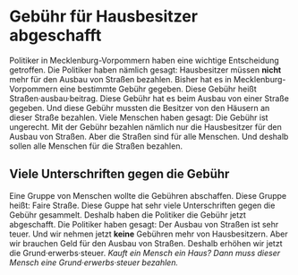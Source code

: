 # Gebühr für Hausbesitzer abgeschafft

Politiker in Mecklenburg-Vorpommern haben eine wichtige Entscheidung getroffen. Die Politiker haben nämlich gesagt: Hausbesitzer müssen **nicht** mehr für den Ausbau von Straßen bezahlen. Bisher hat es in Mecklenburg-Vorpommern eine bestimmte Gebühr gegeben. Diese Gebühr heißt Straßen·ausbau·beitrag. Diese Gebühr hat es beim Ausbau von einer Straße gegeben. Und diese Gebühr mussten die Besitzer von den Häusern an dieser Straße bezahlen. 
Viele Menschen haben gesagt: Die Gebühr ist ungerecht. Mit der Gebühr bezahlen nämlich nur die Hausbesitzer für den Ausbau von Straßen. Aber die Straßen sind für alle Menschen. Und deshalb sollen alle Menschen für die Straßen bezahlen. 

## Viele Unterschriften gegen die Gebühr
Eine Gruppe von Menschen wollte die Gebühren abschaffen. Diese Gruppe heißt: Faire Straße. Diese Guppe hat sehr viele Unterschriften gegen die Gebühr gesammelt. Deshalb haben die Politiker die Gebühr jetzt abgeschafft. 
Die Politiker haben gesagt: Der Ausbau von Straßen ist sehr teuer. Und wir nehmen jetzt **keine** Gebühren mehr von Hausbesitzern. Aber wir brauchen Geld für den Ausbau von Straßen. Deshalb erhöhen wir jetzt die Grund·erwerbs·steuer. 
*Kauft ein Mensch ein Haus?* 
*Dann muss dieser Mensch eine Grund·erwerbs·steuer bezahlen.* 
